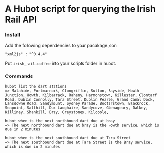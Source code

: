 # A Hubot script for querying the Irish Rail API

### Install
Add the following dependencies to your pacakage.json
```
"xml2js" : "^0.4.4"
```
Put `irish_rail.coffee` into your scripts folder in hubot.

### Commands

```
hubot list the dart stations
=> Malahide, Portmarnock, Clongriffin, Sutton, Bayside, Howth Junction, Howth, Kilbarrack, Raheny, Harmonstown, Killester, Clontarf Road, Dublin Connolly, Tara Street, Dublin Pearse, Grand Canal Dock, Lansdowne Road, Sandymount, Sydney Parade, Booterstown, Blackrock, Seapoint, Salthill, Dun Laoghaire, Sandycove, Glenageary, Dalkey, Killiney, Shankill, Bray, Greystones, Kilcoole,
```

```
hubot when is the next northbound dart due at bray
=> The next northbound dart due at bray is the Howth service, which is due in 2 minutes
```

```
hubot when is the next southbound dart due at Tara Street
=> The next southbound dart due at Tara Street is the Bray service, which is due in 2 minutes
```
